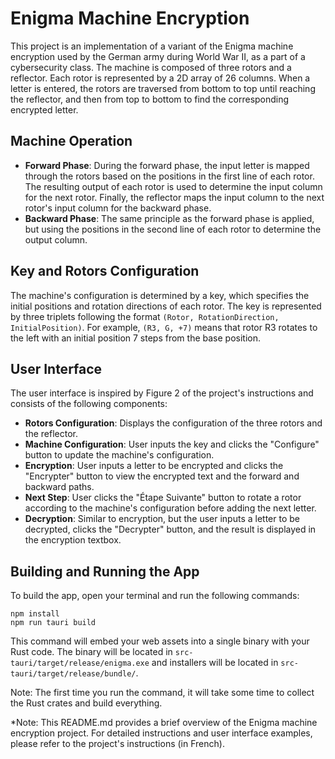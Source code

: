 # Enigma Machine Encryption

This project is an implementation of a variant of the Enigma machine encryption used by the German army during World War II, as a part of a cybersecurity class.
The machine is composed of three rotors and a reflector. Each rotor is represented by a 2D array of 26 columns. When a letter is entered, the rotors are traversed from bottom to top until reaching the reflector, and then from top to bottom to find the corresponding encrypted letter.

## Machine Operation

- **Forward Phase**: During the forward phase, the input letter is mapped through the rotors based on the positions in the first line of each rotor. The resulting output of each rotor is used to determine the input column for the next rotor. Finally, the reflector maps the input column to the next rotor's input column for the backward phase.
- **Backward Phase**: The same principle as the forward phase is applied, but using the positions in the second line of each rotor to determine the output column.

## Key and Rotors Configuration

The machine's configuration is determined by a key, which specifies the initial positions and rotation directions of each rotor. The key is represented by three triplets following the format `(Rotor, RotationDirection, InitialPosition)`. For example, `(R3, G, +7)` means that rotor R3 rotates to the left with an initial position 7 steps from the base position.

## User Interface

The user interface is inspired by Figure 2 of the project's instructions and consists of the following components:

- **Rotors Configuration**: Displays the configuration of the three rotors and the reflector.
- **Machine Configuration**: User inputs the key and clicks the "Configure" button to update the machine's configuration.
- **Encryption**: User inputs a letter to be encrypted and clicks the "Encrypter" button to view the encrypted text and the forward and backward paths.
- **Next Step**: User clicks the "Étape Suivante" button to rotate a rotor according to the machine's configuration before adding the next letter.
- **Decryption**: Similar to encryption, but the user inputs a letter to be decrypted, clicks the "Decrypter" button, and the result is displayed in the encryption textbox.

## Building and Running the App

To build the app, open your terminal and run the following commands:

```
npm install
npm run tauri build

```

This command will embed your web assets into a single binary with your Rust code. The binary will be located in `src-tauri/target/release/enigma.exe` and installers will be located in `src-tauri/target/release/bundle/`.

Note: The first time you run the command, it will take some time to collect the Rust crates and build everything.

\*Note: This README.md provides a brief overview of the Enigma machine encryption project. For detailed instructions and user interface examples, please refer to the project's instructions (in French).
